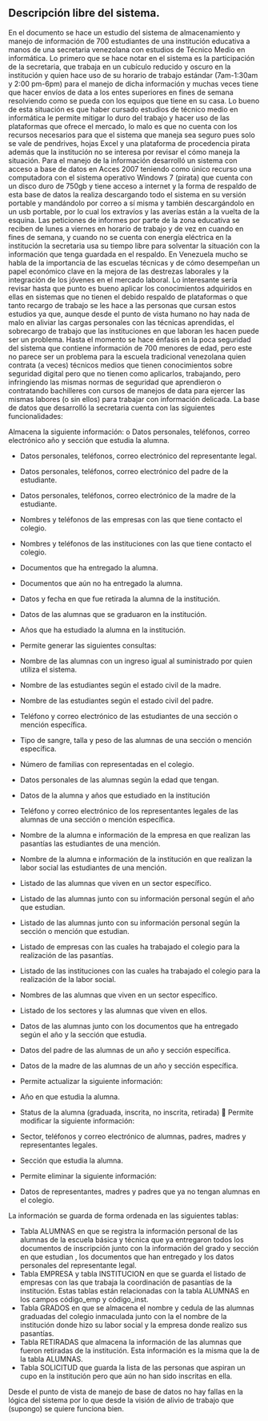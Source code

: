 ## Descripción libre del sistema.

En el documento se hace un estudio del sistema de almacenamiento y manejo de información de
700 estudiantes de una institución educativa a manos de una secretaria venezolana con estudios
de Técnico Medio en informática. Lo primero que se hace notar en el sistema es la participación de
la secretaria, que trabaja en un cubículo reducido y oscuro en la institución y quien hace uso de su
horario de trabajo estándar (7am-1:30am y 2:00 pm-6pm) para el manejo de dicha información y
muchas veces tiene que hacer envíos de data a los entes superiores en fines de semana
resolviendo como se pueda con los equipos que tiene en su casa. Lo bueno de esta situación es
que haber cursado estudios de técnico medio en informática le permite mitigar lo duro del trabajo
y hacer uso de las plataformas que ofrece el mercado, lo malo es que no cuenta con los recursos
necesarios para que el sistema que maneja sea seguro pues solo se vale de pendrives, hojas Excel
y una plataforma de procedencia pirata además que la institución no se interesa por revisar el
cómo maneja la situación. Para el manejo de la información desarrolló un sistema con acceso a
base de datos en Acces 2007 teniendo como único recurso una computadora con el sistema
operativo Windows 7 (pirata) que cuenta con un disco duro de 750gb y tiene acceso a internet y la
forma de respaldo de esta base de datos la realiza descargando todo el sistema en su versión
portable y mandándolo por correo a sí misma y también descargándolo en un usb portable, por lo
cual los extravíos y las averías están a la vuelta de la esquina.
Las peticiones de informes por parte de la zona educativa se reciben de lunes a viernes en horario
de trabajo y de vez en cuando en fines de semana, y cuando no se cuenta con energía eléctrica en
la institución la secretaria usa su tiempo libre para solventar la situación con la información que
tenga guardada en el respaldo.
En Venezuela mucho se habla de la importancia de las escuelas técnicas y de cómo desempeñan
un papel económico clave en la mejora de las destrezas laborales y la integración de los jóvenes en
el mercado laboral. Lo interesante sería revisar hasta que punto es bueno aplicar los
conocimientos adquiridos en ellas en sistemas que no tienen el debido respaldo de plataformas o
que tanto recargo de trabajo se les hace a las personas que cursan estos estudios ya que, aunque
desde el punto de vista humano no hay nada de malo en aliviar las cargas personales con las
técnicas aprendidas, el sobrecargo de trabajo que las instituciones en que laboran les hacen puede
ser un problema.
Hasta el momento se hace énfasis en la poca seguridad del sistema que contiene información de
700 menores de edad, pero este no parece ser un problema para la escuela tradicional venezolana
quien contrata (a veces) técnicos medios que tienen conocimientos sobre seguridad digital pero
que no tienen como aplicarlos, trabajando, pero infringiendo las mismas normas de seguridad que
aprendieron o contratando bachilleres con cursos de manejos de data para ejercer las mismas
labores (o sin ellos) para trabajar con información delicada.
La base de datos que desarrolló la secretaria cuenta con las siguientes funcionalidades:

Almacena la siguiente información:
o Datos personales, teléfonos, correo electrónico año y sección que estudia la
alumna.

- Datos personales, teléfonos, correo electrónico del representante legal.
- Datos personales, teléfonos, correo electrónico del padre de la estudiante.
- Datos personales, teléfonos, correo electrónico de la madre de la estudiante.
- Nombres y teléfonos de las empresas con las que tiene contacto el colegio.
- Nombres y teléfonos de las instituciones con las que tiene contacto el colegio.
- Documentos que ha entregado la alumna.
- Documentos que aún no ha entregado la alumna.
- Datos y fecha en que fue retirada la alumna de la institución.
- Datos de las alumnas que se graduaron en la institución.
- Años que ha estudiado la alumna en la institución.
- Permite generar las siguientes consultas:
- Nombre de las alumnas con un ingreso igual al suministrado por quien utiliza el
sistema.
- Nombre de las estudiantes según el estado civil de la madre.
- Nombre de las estudiantes según el estado civil del padre.
- Teléfono y correo electrónico de las estudiantes de una sección o mención
específica.
- Tipo de sangre, talla y peso de las alumnas de una sección o mención específica.
- Número de familias con representadas en el colegio.
- Datos personales de las alumnas según la edad que tengan.
- Datos de la alumna y años que estudiado en la institución
- Teléfono y correo electrónico de los representantes legales de las alumnas de una
sección o mención específica.
- Nombre de la alumna e información de la empresa en que realizan las pasantías
las estudiantes de una mención.
- Nombre de la alumna e información de la institución en que realizan la labor social
las estudiantes de una mención.
- Listado de las alumnas que viven en un sector específico.
- Listado de las alumnas junto con su información personal según el año que
estudian.
- Listado de las alumnas junto con su información personal según la sección o
mención que estudian.
- Listado de empresas con las cuales ha trabajado el colegio para la realización de
las pasantías.
- Listado de las instituciones con las cuales ha trabajado el colegio para la
realización de la labor social.
- Nombres de las alumnas que viven en un sector específico.
- Listado de los sectores y las alumnas que viven en ellos.
- Datos de las alumnas junto con los documentos que ha entregado según el año y
la sección que estudia.
- Datos del padre de las alumnas de un año y sección específica.
- Datos de la madre de las alumnas de un año y sección específica.

- Permite actualizar la siguiente información:
- Año en que estudia la alumna.
- Status de la alumna (graduada, inscrita, no inscrita, retirada)
 Permite modificar la siguiente información:
- Sector, teléfonos y correo electrónico de alumnas, padres, madres y
representantes legales.
- Sección que estudia la alumna.
- Permite eliminar la siguiente información:
- Datos de representantes, madres y padres que ya no tengan alumnas en el
colegio.

La información se guarda de forma ordenada en las siguientes tablas:
- Tabla ALUMNAS en que se registra la información personal de las alumnas de la escuela
básica y técnica que ya entregaron todos los documentos de inscripción junto con la
información del grado y sección en que estudian , los documentos que han entregado y los
datos personales del representante legal.
- Tabla EMPRESA y tabla INSTITUCION en que se guarda el listado de empresas con las que
trabaja la coordinación de pasantías de la institución. Estas tablas están relacionadas con
la tabla ALUMNAS en los campos código_emp y código_inst.
- Tabla GRADOS en que se almacena el nombre y cedula de las alumnas graduadas del
colegio inmaculada junto con la el nombre de la institución donde hizo su labor social y la
empresa donde realizo sus pasantías.
- Tabla RETIRADAS que almacena la información de las alumnas que fueron retiradas de la
institución. Esta información es la misma que la de la tabla ALUMNAS.
- Tabla SOLICITUD que guarda la lista de las personas que aspiran un cupo en la institución
pero que aún no han sido inscritas en ella.

Desde el punto de vista de manejo de base de datos no hay fallas en la lógica del sistema por lo
que desde la visión de alivio de trabajo que (supongo) se quiere funciona bien.